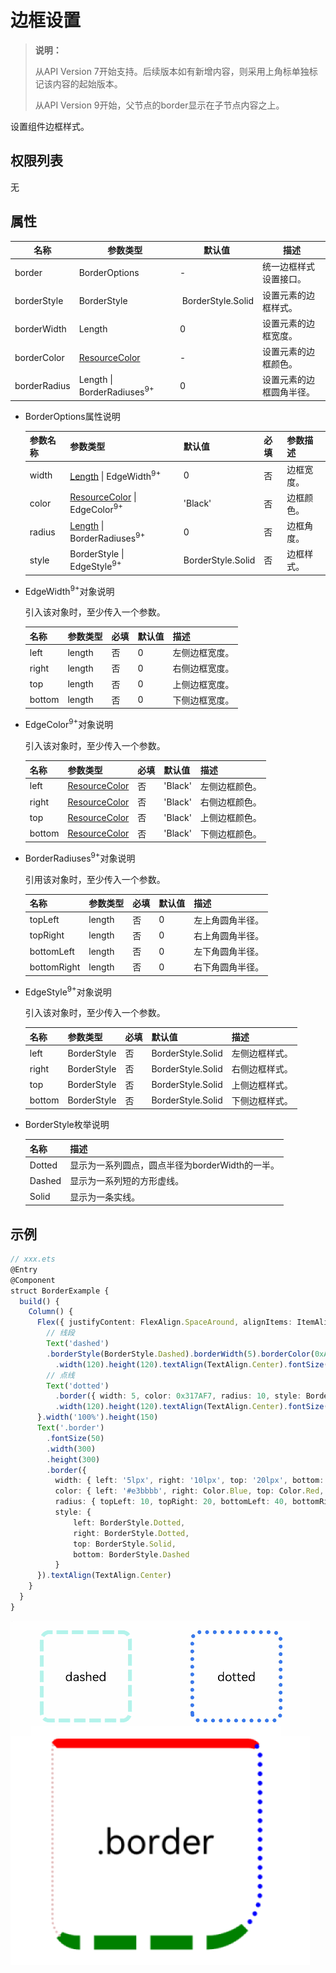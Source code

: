 # 边框设置

>  **说明：**
>
>  从API Version 7开始支持。后续版本如有新增内容，则采用上角标单独标记该内容的起始版本。
>
>  从API Version 9开始，父节点的border显示在子节点内容之上。


设置组件边框样式。


## 权限列表

无


## 属性


| 名称         | 参数类型      | 默认值                  | 描述                     |
| ------------ | ------------- | ----------------------- | ------------------------ |
| border       | BorderOptions | -                       | 统一边框样式设置接口。   |
| borderStyle  | BorderStyle   | &nbsp;BorderStyle.Solid | 设置元素的边框样式。     |
| borderWidth  | Length        | 0                       | 设置元素的边框宽度。     |
| borderColor  | [ResourceColor](../../ui/ts-types.md)         | -                       | 设置元素的边框颜色。     |
| borderRadius | Length \| BorderRadiuses<sup>9+</sup>        | 0                       | 设置元素的边框圆角半径。 |

- BorderOptions属性说明

  | 参数名称 | 参数类型                                                     | 默认值            | 必填 | 参数描述   |
  | -------- | ------------------------------------------------------------ | ----------------- | ---- | ---------- |
  | width    | [Length](../../ui/ts-types.md#长度类型) \| EdgeWidth<sup>9+</sup> | 0                 | 否   | 边框宽度。 |
  | color    | [ResourceColor](../../ui/ts-types.md) \| EdgeColor<sup>9+</sup> | 'Black'           | 否   | 边框颜色。 |
  | radius   | [Length](../../ui/ts-types.md#长度类型) \| BorderRadiuses<sup>9+</sup> | 0                 | 否   | 边框角度。 |
  | style    | BorderStyle \| EdgeStyle<sup>9+</sup>                          | BorderStyle.Solid | 否   | 边框样式。 |


- EdgeWidth<sup>9+</sup>对象说明

  引入该对象时，至少传入一个参数。

  | 名称   | 参数类型 | 必填 | 默认值 | 描述           |
  | ------ | -------- | ---- | ------ | -------------- |
  | left   | length   | 否   | 0      | 左侧边框宽度。 |
  | right  | length   | 否   | 0      | 右侧边框宽度。 |
  | top    | length   | 否   | 0      | 上侧边框宽度。 |
  | bottom | length   | 否   | 0      | 下侧边框宽度。 |

- EdgeColor<sup>9+</sup>对象说明

  引入该对象时，至少传入一个参数。

  | 名称   | 参数类型                              | 必填 | 默认值  | 描述           |
  | ------ | ------------------------------------- | ---- | ------- | -------------- |
  | left   | [ResourceColor](../../ui/ts-types.md) | 否   | 'Black' | 左侧边框颜色。 |
  | right  | [ResourceColor](../../ui/ts-types.md) | 否   | 'Black' | 右侧边框颜色。 |
  | top    | [ResourceColor](../../ui/ts-types.md) | 否   | 'Black' | 上侧边框颜色。 |
  | bottom | [ResourceColor](../../ui/ts-types.md) | 否   | 'Black' | 下侧边框颜色。 |

- BorderRadiuses<sup>9+</sup>对象说明

  引用该对象时，至少传入一个参数。

  | 名称        | 参数类型 | 必填 | 默认值 | 描述             |
  | ----------- | -------- | ---- | ------ | ---------------- |
  | topLeft     | length   | 否   | 0      | 左上角圆角半径。 |
  | topRight    | length   | 否   | 0      | 右上角圆角半径。 |
  | bottomLeft  | length   | 否   | 0      | 左下角圆角半径。 |
  | bottomRight | length   | 否   | 0      | 右下角圆角半径。 |

- EdgeStyle<sup>9+</sup>对象说明

  引入该对象时，至少传入一个参数。

  | 名称   | 参数类型    | 必填 | 默认值            | 描述           |
  | ------ | ----------- | ---- | ----------------- | -------------- |
  | left   | BorderStyle | 否   | BorderStyle.Solid | 左侧边框样式。 |
  | right  | BorderStyle | 否   | BorderStyle.Solid | 右侧边框样式。 |
  | top    | BorderStyle | 否   | BorderStyle.Solid | 上侧边框样式。 |
  | bottom | BorderStyle | 否   | BorderStyle.Solid | 下侧边框样式。 |

- BorderStyle枚举说明

  | 名称   | 描述                                            |
  | ------ | ----------------------------------------------- |
  | Dotted | 显示为一系列圆点，圆点半径为borderWidth的一半。 |
  | Dashed | 显示为一系列短的方形虚线。                      |
  | Solid  | 显示为一条实线。                                |


## 示例

```ts
// xxx.ets
@Entry
@Component
struct BorderExample {
  build() {
    Column() {
      Flex({ justifyContent: FlexAlign.SpaceAround, alignItems: ItemAlign.Center }) {
        // 线段
        Text('dashed')
        .borderStyle(BorderStyle.Dashed).borderWidth(5).borderColor(0xAFEEEE).borderRadius(10)
          .width(120).height(120).textAlign(TextAlign.Center).fontSize(16)
        // 点线
        Text('dotted')
          .border({ width: 5, color: 0x317AF7, radius: 10, style: BorderStyle.Dotted })
          .width(120).height(120).textAlign(TextAlign.Center).fontSize(16)
      }.width('100%').height(150)
      Text('.border')
        .fontSize(50)
        .width(300)
        .height(300)
        .border({
          width: { left: '5lpx', right: '10lpx', top: '20lpx', bottom: '30lpx' },
          color: { left: '#e3bbbb', right: Color.Blue, top: Color.Red, bottom: Color.Green },
          radius: { topLeft: 10, topRight: 20, bottomLeft: 40, bottomRight: 80 },
          style: {
              left: BorderStyle.Dotted,
              right: BorderStyle.Dotted,
              top: BorderStyle.Solid,
              bottom: BorderStyle.Dashed
          }
      }).textAlign(TextAlign.Center)
    }
  }
}
```

![zh-cn_image_0000001219982705](figures/zh-cn_image_0000001219982705.gif)